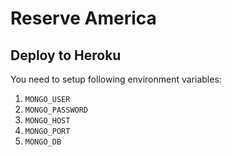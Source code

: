 # Reserve America

## Deploy to Heroku
You need to setup following environment variables:
1. `MONGO_USER`
2. `MONGO_PASSWORD`
3. `MONGO_HOST`
4. `MONGO_PORT`
5. `MONGO_DB`

